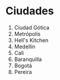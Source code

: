# Ciudades

1. Ciudad Gótica
2. Metrópolis
3. Hell's Kitchen
4. Medellín
5. Cali
6. Baranquilla
7. Bogotá
8. Pereira
